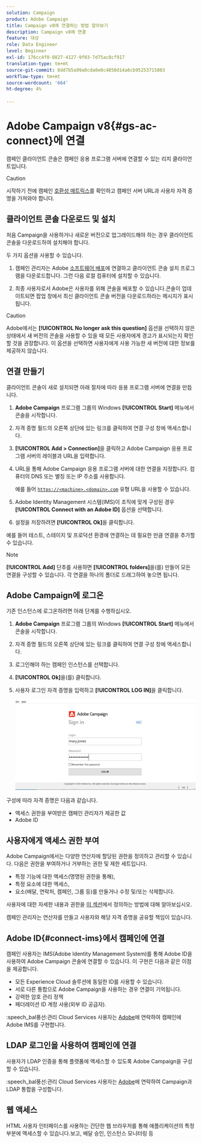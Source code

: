 ```yaml
---
solution: Campaign
product: Adobe Campaign
title: Campaign v8에 연결하는 방법 알아보기
description: Campaign v8에 연결
feature: 대상
role: Data Engineer
level: Beginner
exl-id: 176cc4f0-8827-4127-9f03-7d75ac8cf917
translation-type: tm+mt
source-git-commit: 8dd7b5a99a0cda0e0c4850d14a6cb95253715803
workflow-type: tm+mt
source-wordcount: '664'
ht-degree: 4%

---
```


# Adobe Campaign v8{#gs-ac-connect}에 연결

캠페인 클라이언트 콘솔은 캠페인 응용 프로그램 서버에 연결할 수 있는 리치 클라이언트입니다.

>[!CAUTION]
>
>시작하기 전에 캠페인 [호환성 매트릭스](compatibility-matrix.md)를 확인하고 캠페인 서버 URL과 사용자 자격 증명을 가져와야 합니다.

## 클라이언트 콘솔 다운로드 및 설치

처음 Campaign을 사용하거나 새로운 버전으로 업그레이드해야 하는 경우 클라이언트 콘솔을 다운로드하여 설치해야 합니다.

두 가지 옵션을 사용할 수 있습니다.

1. 캠페인 관리자는 Adobe [소프트웨어 배포](https://experience.adobe.com/#/downloads/content/software-distribution/encampaign.html)에 연결하고 클라이언트 콘솔 설치 프로그램을 다운로드합니다. 그런 다음 로컬 컴퓨터에 설치할 수 있습니다.

1. 최종 사용자로서 Adobe은 사용자를 위해 콘솔을 배포할 수 있습니다.콘솔이 업데이트되면 팝업 창에서 최신 클라이언트 콘솔 버전을 다운로드하라는 메시지가 표시됩니다.

>[!CAUTION]
>
>Adobe에서는 **[!UICONTROL No longer ask this question]** 옵션을 선택하지 않은 상태에서 새 버전의 콘솔을 사용할 수 있을 때 모든 사용자에게 경고가 표시되는지 확인할 것을 권장합니다.  이 옵션을 선택하면 사용자에게 사용 가능한 새 버전에 대한 정보를 제공하지 않습니다.

## 연결 만들기

클라이언트 콘솔이 새로 설치되면 아래 절차에 따라 응용 프로그램 서버에 연결을 만듭니다.

1. **Adobe Campaign** 프로그램 그룹의 Windows **[!UICONTROL Start]** 메뉴에서 콘솔을 시작합니다.

1. 자격 증명 필드의 오른쪽 상단에 있는 링크를 클릭하여 연결 구성 창에 액세스합니다.

1. **[!UICONTROL Add > Connection]**&#x200B;을 클릭하고 Adobe Campaign 응용 프로그램 서버의 레이블과 URL을 입력합니다.

1. URL을 통해 Adobe Campaign 응용 프로그램 서버에 대한 연결을 지정합니다. 컴퓨터의 DNS 또는 별칭 또는 IP 주소를 사용합니다.

   예를 들어 [`https://<machine>.<domain>.com`](https://myserver.adobe.com) 유형 URL을 사용할 수 있습니다.

1. Adobe Identity Management 시스템(IMS)이 조직에 맞게 구성된 경우 **[!UICONTROL Connect with an Adobe ID]** 옵션을 선택합니다.

1. 설정을 저장하려면 **[!UICONTROL Ok]**&#x200B;을 클릭합니다.

예를 들어 테스트, 스테이지 및 프로덕션 환경에 연결하는 데 필요한 만큼 연결을 추가할 수 있습니다.

>[!NOTE]
>
>**[!UICONTROL Add]** 단추를 사용하면 **[!UICONTROL folders]**&#x200B;을(를) 만들어 모든 연결을 구성할 수 있습니다. 각 연결을 하나의 폴더로 드래그하여 놓으면 됩니다.

## Adobe Campaign에 로그온

기존 인스턴스에 로그온하려면 아래 단계를 수행하십시오.

1. **Adobe Campaign** 프로그램 그룹의 Windows **[!UICONTROL Start]** 메뉴에서 콘솔을 시작합니다.

1. 자격 증명 필드의 오른쪽 상단에 있는 링크를 클릭하여 연결 구성 창에 액세스합니다.

1. 로그인해야 하는 캠페인 인스턴스를 선택합니다.

1. **[!UICONTROL Ok]**&#x200B;을(를) 클릭합니다.

1. 사용자 로그인 자격 증명을 입력하고 **[!UICONTROL LOG IN]**&#x200B;을 클릭합니다.

   ![](assets/sign-in-v8.png)

구성에 따라 자격 증명은 다음과 같습니다.

* 액세스 권한을 부여받은 캠페인 관리자가 제공한 값
* Adobe ID

## 사용자에게 액세스 권한 부여

Adobe Campaign에서는 다양한 연산자에 할당된 권한을 정의하고 관리할 수 있습니다. 다음은 권한을 부여하거나 거부하는 권한 및 제한 세트입니다.

* 특정 기능에 대한 액세스(명명된 권한을 통해),
* 특정 요소에 대한 액세스,
* 요소(배달, 연락처, 캠페인, 그룹 등)를 만들거나 수정 및/또는 삭제합니다.

사용자에 대한 자세한 내용과 권한을 [이 섹션](permissions.md)에서 정의하는 방법에 대해 알아보십시오.

캠페인 관리자는 연산자를 만들고 사용자와 해당 자격 증명을 공유할 책임이 있습니다.


## Adobe ID{#connect-ims}에서 캠페인에 연결

캠페인 사용자는 IMS(Adobe Identity Management System)를 통해 Adobe ID을 사용하여 Adobe Campaign 콘솔에 연결할 수 있습니다. 이 구현은 다음과 같은 이점을 제공합니다.

*  모든 Experience Cloud 솔루션에 동일한 ID를 사용할 수 있습니다.
* 서로 다른 통합으로 Adobe Campaign을 사용하는 경우 연결이 기억됩니다.
* 강력한 암호 관리 정책
* 페더레이션 ID 계정 사용(외부 ID 공급자).

:speech_bal풍선:관리 Cloud Services 사용자는 [Adobe](support.md#support)에 연락하여 캠페인에 Adobe IMS를 구현합니다.

## LDAP 로그인을 사용하여 캠페인에 연결

사용자가 LDAP 인증을 통해 플랫폼에 액세스할 수 있도록 Adobe Campaign을 구성할 수 있습니다.

:speech_bal풍선:관리 Cloud Services 사용자는 [Adobe](support.md#support)에 연락하여 Campaign과 LDAP 통합을 구성합니다.


## 웹 액세스

HTML 사용자 인터페이스를 사용하는 간단한 웹 브라우저를 통해 애플리케이션의 특정 부분에 액세스할 수 있습니다.보고, 배달 승인, 인스턴스 모니터링 등
